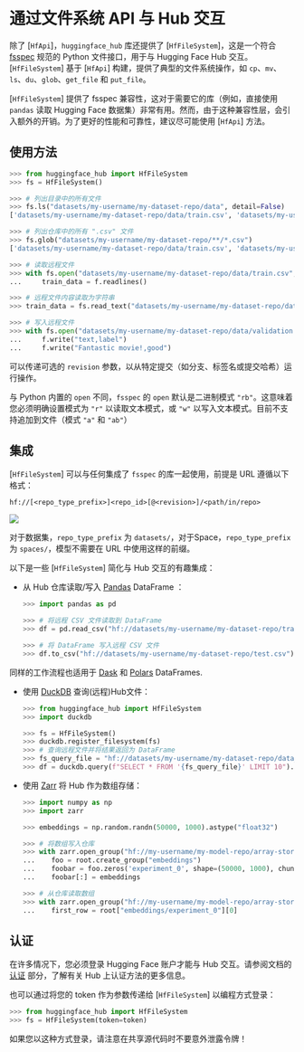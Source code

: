 <!--⚠️ 请注意，此文件为 Markdown 格式，但包含我们文档生成器的特定语法（类似于 MDX），可能无法在您的 Markdown 查看器中正确渲染。
-->

# 通过文件系统 API 与 Hub 交互

除了 [`HfApi`]，`huggingface_hub` 库还提供了 [`HfFileSystem`]，这是一个符合 [fsspec](https://filesystem-spec.readthedocs.io/en/latest/) 规范的 Python 文件接口，用于与 Hugging Face Hub 交互。[`HfFileSystem`] 基于 [`HfApi`] 构建，提供了典型的文件系统操作，如 `cp`、`mv`、`ls`、`du`、`glob`、`get_file` 和 `put_file`。

<Tip warning={true}>

  [`HfFileSystem`] 提供了 fsspec 兼容性，这对于需要它的库（例如，直接使用 `pandas` 读取 Hugging Face 数据集）非常有用。然而，由于这种兼容性层，会引入额外的开销。为了更好的性能和可靠性，建议尽可能使用 [`HfApi`] 方法。


</Tip>

## 使用方法

```python
>>> from huggingface_hub import HfFileSystem
>>> fs = HfFileSystem()

>>> # 列出目录中的所有文件
>>> fs.ls("datasets/my-username/my-dataset-repo/data", detail=False)
['datasets/my-username/my-dataset-repo/data/train.csv', 'datasets/my-username/my-dataset-repo/data/test.csv']

>>> # 列出仓库中的所有 ".csv" 文件
>>> fs.glob("datasets/my-username/my-dataset-repo/**/*.csv")
['datasets/my-username/my-dataset-repo/data/train.csv', 'datasets/my-username/my-dataset-repo/data/test.csv']

>>> # 读取远程文件
>>> with fs.open("datasets/my-username/my-dataset-repo/data/train.csv", "r") as f:
...     train_data = f.readlines()

>>> # 远程文件内容读取为字符串
>>> train_data = fs.read_text("datasets/my-username/my-dataset-repo/data/train.csv", revision="dev")

>>> # 写入远程文件
>>> with fs.open("datasets/my-username/my-dataset-repo/data/validation.csv", "w") as f:
...     f.write("text,label")
...     f.write("Fantastic movie!,good")
```

可以传递可选的 `revision` 参数，以从特定提交（如分支、标签名或提交哈希）运行操作。

与 Python 内置的 `open` 不同，`fsspec` 的 `open` 默认是二进制模式 `"rb"`。这意味着您必须明确设置模式为 `"r"` 以读取文本模式，或 `"w"` 以写入文本模式。目前不支持追加到文件（模式 `"a"` 和 `"ab"`）

## 集成

[`HfFileSystem`] 可以与任何集成了 `fsspec` 的库一起使用，前提是 URL 遵循以下格式：

```
hf://[<repo_type_prefix>]<repo_id>[@<revision>]/<path/in/repo>
```

<div class="flex justify-center">
<img src="https://huggingface.co/datasets/huggingface/documentation-images/resolve/main/huggingface_hub/hf_urls.png"/>
</div>

对于数据集，`repo_type_prefix` 为 `datasets/`，对于Space，`repo_type_prefix`为 `spaces/`，模型不需要在 URL 中使用这样的前缀。

以下是一些 [`HfFileSystem`] 简化与 Hub 交互的有趣集成：

* 从 Hub 仓库读取/写入 [Pandas](https://pandas.pydata.org/pandas-docs/stable/user_guide/io.html#reading-writing-remote-files) DataFrame ：

  ```python
  >>> import pandas as pd

  >>> # 将远程 CSV 文件读取到 DataFrame
  >>> df = pd.read_csv("hf://datasets/my-username/my-dataset-repo/train.csv")

  >>> # 将 DataFrame 写入远程 CSV 文件
  >>> df.to_csv("hf://datasets/my-username/my-dataset-repo/test.csv")
  ```

同样的工作流程也适用于 [Dask](https://docs.dask.org/en/stable/how-to/connect-to-remote-data.html) 和 [Polars](https://pola-rs.github.io/polars/py-polars/html/reference/io.html) DataFrames.

* 使用 [DuckDB](https://duckdb.org/docs/guides/python/filesystems) 查询(远程)Hub文件：

  ```python
  >>> from huggingface_hub import HfFileSystem
  >>> import duckdb

  >>> fs = HfFileSystem()
  >>> duckdb.register_filesystem(fs)
  >>> # 查询远程文件并将结果返回为 DataFrame
  >>> fs_query_file = "hf://datasets/my-username/my-dataset-repo/data_dir/data.parquet"
  >>> df = duckdb.query(f"SELECT * FROM '{fs_query_file}' LIMIT 10").df()
  ```

* 使用 [Zarr](https://zarr.readthedocs.io/en/stable/tutorial.html#io-with-fsspec) 将 Hub 作为数组存储：

  ```python
  >>> import numpy as np
  >>> import zarr

  >>> embeddings = np.random.randn(50000, 1000).astype("float32")

  >>> # 将数组写入仓库
  >>> with zarr.open_group("hf://my-username/my-model-repo/array-store", mode="w") as root:
  ...    foo = root.create_group("embeddings")
  ...    foobar = foo.zeros('experiment_0', shape=(50000, 1000), chunks=(10000, 1000), dtype='f4')
  ...    foobar[:] = embeddings

  >>> # 从仓库读取数组
  >>> with zarr.open_group("hf://my-username/my-model-repo/array-store", mode="r") as root:
  ...    first_row = root["embeddings/experiment_0"][0]
  ```

## 认证

在许多情况下，您必须登录 Hugging Face 账户才能与 Hub 交互。请参阅文档的[认证](../quick-start#authentication) 部分，了解有关 Hub 上认证方法的更多信息。

也可以通过将您的 token 作为参数传递给 [`HfFileSystem`] 以编程方式登录：

```python
>>> from huggingface_hub import HfFileSystem
>>> fs = HfFileSystem(token=token)
```

如果您以这种方式登录，请注意在共享源代码时不要意外泄露令牌！ 
